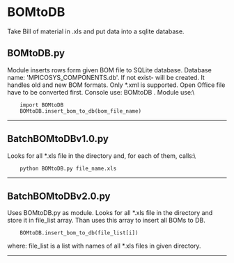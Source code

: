 # BOMtoDB
Take Bill of material in .xls and put data into a sqlite database.

## BOMtoDB.py
Module inserts rows form given BOM file to SQLite database.
Database name: 'MPICOSYS_COMPONENTS.db'. If not exist- will be created.
It handles old and new BOM formats.
Only *.xml is supported. Open Office file have to be converted first.
Console use: BOMtoDB <mpicosys bom file>.
Module use:\

		import BOMtoDB
		BOMtoDB.insert_bom_to_db(bom_file_name)
***********************************************************************

## BatchBOMtoDBv1.0.py
Looks for all *.xls file in the directory and, for each of them, calls:\

		python BOMtoDB.py file_name.xls
***********************************************************************

## BatchBOMtoDBv2.0.py
Uses BOMtoDB.py as module.
Looks for all *.xls file in the directory and store it in file_list array.
Than uses this array to insert all BOMs to DB.

		BOMtoDB.insert_bom_to_db(file_list[i])

where: file_list is a list with names of all *.xls files in given directory.
***********************************************************************
